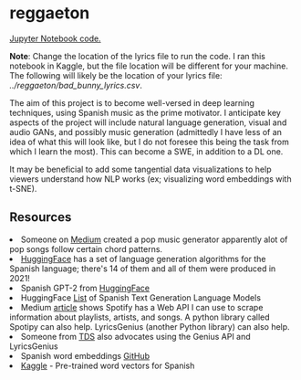 # reggaeton
<a href="https://nbviewer.org/github/green-fruit-2/reggaeton/blob/main/notebook9359e46f9b.ipynb">Jupyter Notebook code.</a>

<b>Note</b>: Change the location of the lyrics file to run the code. I ran
this notebook in Kaggle, but the file location will be different for your machine.
The following will likely be the location of your lyrics file: <i>../reggaeton/bad_bunny_lyrics.csv</i>.

The aim of this project is to become well-versed in deep learning techniques, 
using Spanish music as the prime motivator. I anticipate key aspects of the project will include natural language generation,
visual and audio GANs, and possibly music generation (admittedly I have less
of an idea of what this will look like, but I do not foresee this being the task from
which I learn the most). This can become a SWE, in addition to a DL one.

It may be beneficial to add some tangential data visualizations to help viewers
understand how NLP works (ex; visualizing word embeddings with t-SNE).

## Resources
<li>Someone on <a href="https://www.youtube.com/watch?v=oOlDewpCfZQ&t=358s">Medium</a> created a pop music generator
apparently alot of pop songs follow certain chord patterns.
</li>
<li><a href="https://huggingface.co/models">HuggingFace</a> has a set of language generation algorithms for the Spanish
 language; there's 14 of them and all of them were produced in 2021!
</li>
<li>Spanish GPT-2 from <a href="https://huggingface.co/datificate/gpt2-small-spanish">HuggingFace</a></li>
<li>HuggingFace <a href="https://huggingface.co/models?language=es&pipeline_tag=text-generation&sort=downloads">List</a> of Spanish Text Generation Language Models</li>
<li>Medium 
<a href="https://medium.com/motius-de/schlagerai-automatically-generating-pop-lyrics-using-language-models-39620d4f83ad">article</a> shows Spotify has a Web API I can use to scrape information about playlists, artists, and songs. 
A python library called Spotipy can also help. 
LyricsGenius (another Python library) can also help.</li>
<li>Someone from <a href="https://towardsdatascience.com/song-lyrics-genius-api-dcc2819c29">TDS</a> also advocates using the Genius API and LyricsGenius</li>
<li>Spanish word embeddings <a href="https://github.com/dccuchile/spanish-word-embeddings"> GitHub</a></li>
<li><a href="https://www.kaggle.com/datasets/rtatman/pretrained-word-vectors-for-spanish">Kaggle</a> - Pre-trained word vectors for Spanish</li>


